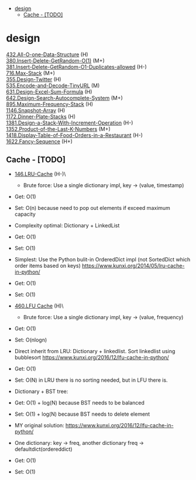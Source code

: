 - [design](#design)
  - [Cache - [TODO]](#cache---todo)

# design
[432.All-O-one-Data-Structure](https://github.com/wisdompeak/LeetCode/tree/master/Design/432.All-O-one-Data-Structure) (H)\
[380.Insert-Delete-GetRandom-O(1)](https://github.com/wisdompeak/LeetCode/tree/master/Design/380.Insert-Delete-GetRandom-O-1/) (M+)\
[381.Insert-Delete-GetRandom-O1-Duplicates-allowed](https://github.com/wisdompeak/LeetCode/tree/master/Design/381.Insert-Delete-GetRandom-O1-Duplicates-allowed) (H-)\
[716.Max-Stack](https://github.com/wisdompeak/LeetCode/tree/master/Design/716.Max-Stack) (M+)\
[355.Design-Twitter](https://github.com/wisdompeak/LeetCode/tree/master/Design/355.Design-Twitter) (H)\
[535.Encode-and-Decode-TinyURL](https://github.com/wisdompeak/LeetCode/tree/master/Design/535.Encode-and-Decode-TinyURL) (M)\
[631.Design-Excel-Sum-Formula](https://github.com/wisdompeak/LeetCode/tree/master/Design/631.Design-Excel-Sum-Formula) (H)\
[642.Design-Search-Autocomplete-System](https://github.com/wisdompeak/LeetCode/tree/master/Design/642.Design-Search-Autocomplete-System) (M+)\
[895.Maximum-Frequency-Stack](https://github.com/wisdompeak/LeetCode/tree/master/Design/895.Maximum-Frequency-Stack) (H)\
[1146.Snapshot-Array](https://github.com/wisdompeak/LeetCode/tree/master/Design/1146.Snapshot-Array) (H)\
[1172.Dinner-Plate-Stacks](https://github.com/wisdompeak/LeetCode/tree/master/Design/1172.Dinner-Plate-Stacks) (H)\
[1381.Design-a-Stack-With-Increment-Operation](https://github.com/wisdompeak/LeetCode/tree/master/Design/1381.Design-a-Stack-With-Increment-Operation) (H-)\
[1352.Product-of-the-Last-K-Numbers](https://github.com/wisdompeak/LeetCode/tree/master/Design/1352.Product-of-the-Last-K-Numbers) (M+)\
[1418.Display-Table-of-Food-Orders-in-a-Restaurant](https://github.com/wisdompeak/LeetCode/tree/master/Design/1418.Display-Table-of-Food-Orders-in-a-Restaurant) (H-)\
[1622.Fancy-Sequence](https://github.com/wisdompeak/LeetCode/tree/master/Design/1622.Fancy-Sequence) (H+)

## Cache - [TODO]
* [146.LRU-Cache](https://github.com/wisdompeak/LeetCode/tree/master/Design/146.LRU-Cache) (H-)\
  * Brute force: Use a single dictionary impl, key -> (value, timestamp)
 * Get: O(1)
 * Set: O(n) because need to pop out elements if exceed maximum capacity
  * Complexity optimal: Dictionary + LinkedList
 * Get: O(1)
 * Set: O(1)
  * Simplest: Use the Python bulit-in OrderedDict impl (not SortedDict which order items based on keys) https://www.kunxi.org/2014/05/lru-cache-in-python/
 * Get: O(1)
 * Set: O(1)

* [460.LFU Cache](https://github.com/wisdompeak/LeetCode/tree/master/Design/460.LFU-Cache) (H)\
  * Brute force: Use a single dictionary impl, key -> (value, frequency)
 * Get: O(1)
 * Set: O(nlogn)
  * Direct inherit from LRU: Dictionary + linkedlist. Sort linkedlist using bubblesort https://www.kunxi.org/2016/12/lfu-cache-in-python/
 * Get: O(1)
 * Set: O(N) in LRU there is no sorting needed, but in LFU there is. 
  * Dictionary + BST tree:
 * Get: O(1) + log(N) because BST needs to be balanced
 * Set: O(1) + log(N) because BST needs to delete element
  * MY original solution: https://www.kunxi.org/2016/12/lfu-cache-in-python/
 * One dictionary: key -> freq, another dictionary freq -> defaultdict(ordereddict)
 * Get: O(1)
 * Set: O(1)